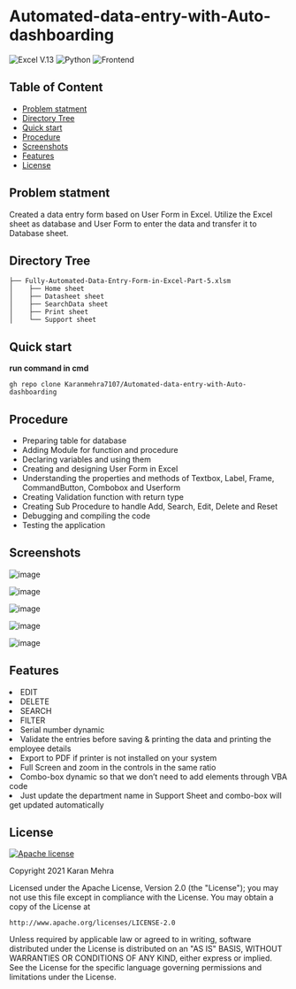 # Automated-data-entry-with-Auto-dashboarding 

![Excel V.13](https://img.shields.io/badge/ide-Excel-blue.svg) ![Python](https://img.shields.io/badge/Language-VBA-brightgreen.svg)  ![Frontend](https://img.shields.io/badge/Frontend-VBA_Macros-purple.svg) 


## Table of Content
  * [Problem statment](#Problem-statment)
  * [Directory Tree](#directory-tree)
  * [Quick start](#quick-start)
  * [Procedure](#procedure)
  * [Screenshots](#screenshots)
  * [Features](#features)
  * [License](#license)

## Problem statment
 
Created a data entry form based on User Form in Excel. Utilize the Excel sheet as database and User Form to enter the data and transfer it to Database sheet.
  

## Directory Tree

```
├── Fully-Automated-Data-Entry-Form-in-Excel-Part-5.xlsm
│    ├── Home sheet
│    ├── Datasheet sheet
│    ├── SearchData sheet
│    ├── Print sheet
│    └── Support sheet

```



## Quick start

__run command in cmd__
```
gh repo clone Karanmehra7107/Automated-data-entry-with-Auto-dashboarding

```


## Procedure
  <ul>
     <li> Preparing table for database </li>
     <li> Adding Module for function and procedure </li>
     <li> Declaring variables and using them </li>
     <li> Creating and designing User Form in Excel </li>
     <li> Understanding the properties and methods of Textbox, Label, Frame, CommandButton, Combobox and Userform </li>
     <li> Creating Validation function with return type </li>
     <li> Creating Sub Procedure to handle Add, Search, Edit, Delete and Reset </li>
     <li> Debugging and compiling the code </li>
     <li> Testing the application </li> 
 </ul>


## Screenshots
![image](https://user-images.githubusercontent.com/62024355/124174733-589f0e80-daca-11eb-9d7c-3516f8c65678.png)

![image](https://user-images.githubusercontent.com/62024355/124314139-9023be80-db8f-11eb-9c19-2124068b23cb.png)

![image](https://user-images.githubusercontent.com/62024355/124314219-ab8ec980-db8f-11eb-9904-f58fe99a73f8.png)

![image](https://user-images.githubusercontent.com/62024355/124314280-bea19980-db8f-11eb-92c8-3c991ab723e7.png)

![image](https://user-images.githubusercontent.com/62024355/124314347-e133b280-db8f-11eb-849d-579c998eda32.png)


## Features  
<li>
  EDIT
 </li> 
 <li>
  DELETE
 </li> 
 <li>
  SEARCH
 </li>
 <li> FILTER 
 </li> 
 <li>  
  Serial number dynamic
 </li>
 <li>
 Validate the entries before saving & printing the data and printing the employee details
 </li>
 <li> Export to PDF if printer is not installed on your system
 </li>
 <li> Full Screen and zoom in the controls in the same ratio
 </li>
 <li> Combo-box dynamic so that we don’t need to add elements through VBA code
 </li>
 <li>Just update the department name in Support Sheet and combo-box will get updated automatically
 </li>
</ul>



## License
[![Apache license](https://img.shields.io/badge/license-apache-blue?style=for-the-badge&logo=appveyor)](http://www.apache.org/licenses/LICENSE-2.0e)

Copyright 2021 Karan Mehra 

Licensed under the Apache License, Version 2.0 (the "License");
you may not use this file except in compliance with the License.
You may obtain a copy of the License at

    http://www.apache.org/licenses/LICENSE-2.0

Unless required by applicable law or agreed to in writing, software
distributed under the License is distributed on an "AS IS" BASIS,
WITHOUT WARRANTIES OR CONDITIONS OF ANY KIND, either express or implied.
See the License for the specific language governing permissions and
limitations under the License.
